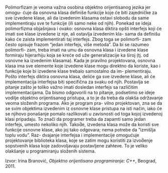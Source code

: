 Polimorfizam je veoma važna osobina objektno orijentisanog jezika jer omogu-
ćuje da osnovna klasa definiše funkcije koje će biti zajedničke za sve izvedene klase,
ali da izvedenim klasama ostavi slobodu da same implementiraju sve te funkcije (ili
samo neke od njih). Ponekad se ideja polimorfizma objašnjava i ovako: osnovna klasa
diktira opšti interfejs koji će imati sve klase izvedene iz nje, ali ostavlja izvedenim kla-
sama da definišu kako će zaista implementirati taj interfejs. Zbog toga se polimorfi-
zam često opisuje frazom “jedan interfejs, više metoda”. Da bi se razumeo polimorfi-
zam, treba imati na umu da osnovna klasa i izvedene klase formiraju hijerarhiju koja
se kreće od uže generalizacije ka široj (tj. od osnovne ka izvedenim klasama). Kada
je pravilno projektovana, osnovna klasa ima sve elemente koje izvedene klase mogu
direktno da koriste, kao i funkcije koje bi izvedene klase trebalo samostalno da im-
plementiraju. Pošto interfejs diktira osnovna klasa, deliće ga sve izvedene klase, ali će
implementacija interfejsa biti specifična za svaku od njih. Postavlja se pitanje zašto
je toliko važno imati dosledan interfejs sa različitim implementacijama. Da bismo
odgovorili na to pitanje, podsetimo se ideje vodilje objektno orijentisanog pristupa,
a to je da treba da olakša održavanje veoma složenih programa. Ako je program pra-
vilno projektovan, zna se da se svim objektima izvedenim iz osnovne klase pristupa
na isti način, iako će se njihovo ponašanje pomalo razlikovati u zavisnosti od toga
kojoj izvedenoj klasi pripadaju. To znači da programer treba da zapamti samo jedan
interfejs, umesto nekoliko njih. Takod̄e, izvedena klasa može da koristi sve funkcije
osnovne klase, ako joj tako odgovara; nema potrebe da ”izmišlja toplu vodu”. Raz-
dvajanje interfejsa i implementacije omogućuje projektovanje biblioteka klasa, koje
se zatim mogu koristiti za izvod̄enje sopstvenih klasa koje zadovoljavaju postavljene
zahteve. To je veliko olakšanje u programiranju složenih sistema.

Izvor: Irina Branović, *Objektno orijentisano programiranje: C++*, Beograd, 2011.
